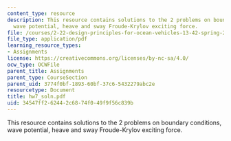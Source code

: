 ```yaml
---
content_type: resource
description: This resource contains solutions to the 2 problems on boundary conditions,
  wave potential, heave and sway Froude-Krylov exciting force.
file: /courses/2-22-design-principles-for-ocean-vehicles-13-42-spring-2005/34547ff262442c6874f049f9f56c839b_hw7_soln.pdf
file_type: application/pdf
learning_resource_types:
- Assignments
license: https://creativecommons.org/licenses/by-nc-sa/4.0/
ocw_type: OCWFile
parent_title: Assignments
parent_type: CourseSection
parent_uid: 3774f0bf-1893-60bf-37c6-5432279abc2e
resourcetype: Document
title: hw7_soln.pdf
uid: 34547ff2-6244-2c68-74f0-49f9f56c839b
---
```

This resource contains solutions to the 2 problems on boundary conditions, wave potential, heave and sway Froude-Krylov exciting force.